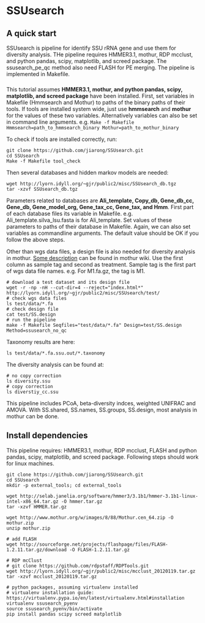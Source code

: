 SSUsearch
=========

A quick start
-----------------

SSUsearch is pipeline for identify SSU rRNA gene and use them for diversity analysis. THe pipeline requires HMMER3.1, mothur, RDP mcclust, and python pandas, scipy, matplotlib, and screed package. The ssusearch_pe_qc method also need FLASH for PE merging. The pipeline is implemented in Makefile.

###
This tutorial assumes **HMMER3.1, mothur, and python pandas, scipy, matplotlib, and screed package** have been installed. First, set variables in Makefile (Hmmsearch and Mothur) to paths of the binary paths of their tools. If tools are installed system wide, just use **hmmsearch** and **mothur** for the values of these two variables. Alternatively variables can also be set in command line arguments. e.g. `Make -f Makefile Hmmsearch=path_to_hmmsearch_binary Mothur=path_to_mothur_binary`


To check if tools are installed correctly, run:

	git clone https://github.com/jiarong/SSUsearch.git
	cd SSUsearch
	Make -f Makefile tool_check

Then several databases and hidden markov models are needed: 

	wget http://lyorn.idyll.org/~gjr/public2/misc/SSUsearch_db.tgz
	tar -xzvf SSUsearch_db.tgz

Parameters related to databases are **Ali_template, Copy_db, Gene_db_cc, Gene_db, Gene_model_org, Gene_tax_cc, Gene_tax, and Hmm**. First part of each database files its variable in Makefile. e.g. Ali_template.silva_lsu.fasta is for Ali_template. Set values of these parameters to paths of their database in Makefile. Again, we can also set variables as commandline arguments. The default value should be OK if you follow the above steps.

Other than wgs data files, a design file is also needed for diversity analysis in mothur. [Some description](http://www.mothur.org/wiki/Design_header_file) can be found in mothur wiki. Use the first column as sample tag and second as treatment. Sample tag is the first part of wgs data file names. e.g. For M1.fa.gz, the tag is M1.

	# download a test dataset and its design file
	wget -r -np -nH --cut-dir=4 --reject="index.html*" http://lyorn.idyll.org/~gjr/public2/misc/SSUsearch/test/
	# check wgs data files
	ls test/data/*.fa
	# check design file
	cat test/SS.design
	# run the pipeline
	make -f Makefile Seqfiles="test/data/*.fa" Design=test/SS.design Method=ssusearch_no_qc

Taxonomy results are here:

	ls test/data/*.fa.ssu.out/*.taxonomy

The diversity analysis can be found at:

	# no copy correction
	ls diversity.ssu
	# copy correction
	ls diverstiy_cc.ssu

This pipeline includes PCoA, beta-diversity indces, weighted UNIFRAC and AMOVA. With SS.shared, SS.names, SS.groups, SS.design, most analysis in mothur can be done.

Install dependencies
--------------------

This pipeline requires: HMMER3.1, mothur, RDP mcclust, FLASH and python pandas, scipy, matplotlib, and screed package. Following steps should work for linux machines.

	git clone https://github.com/jiarong/SSUsearch.git
	cd SSUsearch
	mkdir -p external_tools; cd external_tools

	wget http://selab.janelia.org/software/hmmer3/3.1b1/hmmer-3.1b1-linux-intel-x86_64.tar.gz -O hmmer.tar.gz
	tar -xzvf HMMER.tar.gz

	wget http://www.mothur.org/w/images/8/88/Mothur.cen_64.zip -O mothur.zip
	unzip mothur.zip

	# add FLASH
	wget http://sourceforge.net/projects/flashpage/files/FLASH-1.2.11.tar.gz/download -O FLASH-1.2.11.tar.gz

	# RDP mcClust
	# git clone https://github.com/rdpstaff/RDPTools.git
	wget http://lyorn.idyll.org/~gjr/public2/misc/mcclust_20120119.tar.gz
	tar -xzvf mcclust_20120119.tar.gz

	# python packages, assuming virtualenv installed
	# virtualenv installation guide: https://virtualenv.pypa.io/en/latest/virtualenv.html#installation
	virtualenv ssusearch_pyenv
	source ssusearch_pyenv/bin/activate
	pip install pandas scipy screed matplotlib

